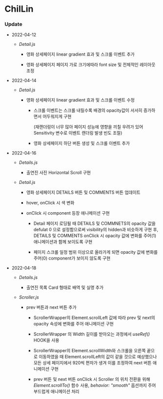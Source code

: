 # ChilLin

### Update

-  2022-04-12

   -  _Detail.js_

      -  영화 상세페이지 linear gradient 효과 및 스크롤 이벤트 추가

      -  영화 상세페이지 페이지 가로 크기에따라 font size 및 전체적인 레이아웃 조정

-  2022-04-14

   -  _Detail.js_

      -  영화 상세페이지 linear gradient 효과 및 스크롤 이벤트 수정

         -  스크롤 이벤트는 스크롤 내릴수록 배경의 opacity값이 서서히 증가하면서 어두워지게 구현

            (재랜더링이 너무 많아 페이지 성능에 영향을 끼칠 우려가 있어 Sensitivity 변수로 이벤트 랜더링 발생 빈도 조절)

         -  영화 상세페이지 하단 버튼 생성 및 스크롤 이벤트 추가

-  2022-04-16

   -  _Details.js_

      -  출연진 사진 Horizontal Scroll 구현

   -  _Detail.js_

      -  영화 상세페이지 DETAILS 버튼 및 COMMENTS 버튼 업데이트

      -  hover, onClick 시 색 변화

      -  onClick 시 component 등장 애니메이션 구현

         -  Detail 페이지 로딩될 때 DETAILS 및 COMMNETS의 opacity 값을 defulat 0 으로 설정함으로써 visibility의 hidden과 비슷하게 구현 후, DETAILS 및 COMMENTS onClick 시 opacity 값에 변화를 주어(1) 애니메이션과 함께 보이도록 구현

         -  페이지 스크롤 일정 범위 이상으로 올라가게 되면 opacity 값에 변화를 주어(0) component가 보이지 않도록 구현

-  2022-04-18

   -  _Details.js_

      -  출연진 목록 Card 형태로 배역 및 실명 추가

   -  _Scroller.js_

      -  prev 버튼과 next 버튼 추가

         -  ScrollerWrapper의 Element.scrollLeft 값에 따라 prev 및 next의 opacity 속성에 변화를 주어 애니메이션 구현

         -  ScrollerWrapper 의 Width 길이를 받아오는 과정에서 _useRef()_ HOOK을 사용

         -  ScrollerWrapper의 Element.scrollWidth와 스크롤을 오른쪽 끝으로 이동하였을 때 Element.scrollLeft의 값이 같을 것으로 예상했으나 모든 상세 페이지에서 920씩 편차가 생겨 이를 조정하여 next 버튼 애니메이션 구현

         -  prev 버튼 및 next 버튼 onClick 시 Scroller 의 위치 전환을 위해 _Element.scrollTo()_ 함수 사용, _behavior: "smooth"_ 옵션까지 주어 부드럽게 애니메이션 처리
